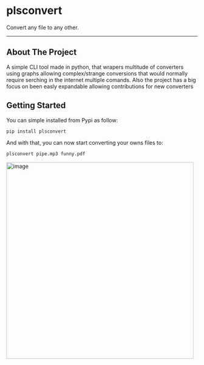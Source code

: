 # plsconvert
Convert any file to any other.
* * *
## About The Project
A simple CLI tool made in python, that wrapers multitude of converters using graphs allowing complex/strange conversions that would normally require serching in the internet multiple comands.
Also the project has a big focus on been easly expandable allowing contributions for new converters

## Getting Started

You can simple installed from Pypi as follow:
```sh
pip install plsconvert
```

And with that, you can now start converting your owns files to:
```sh
plsconvert pipe.mp3 funny.pdf
```
<img width="493" height="517" alt="image" src="https://github.com/user-attachments/assets/d25a7d55-2a69-4571-b1f2-b36280bb4f1f" />

